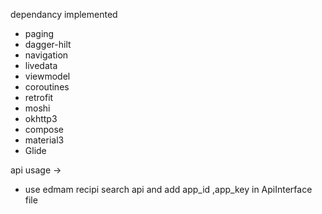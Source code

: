 dependancy implemented 
- paging
- dagger-hilt
- navigation
- livedata
- viewmodel
- coroutines
- retrofit
- moshi
- okhttp3
- compose
- material3
- Glide

  
api usage ->
- use edmam recipi search api and add app_id ,app_key in ApiInterface file

